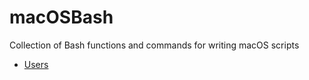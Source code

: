 # macOSBash

Collection of Bash functions and commands for writing macOS scripts

* [Users](https://github.com/erikberglund/macOSBash/blob/master/macOSBash_users.md)
